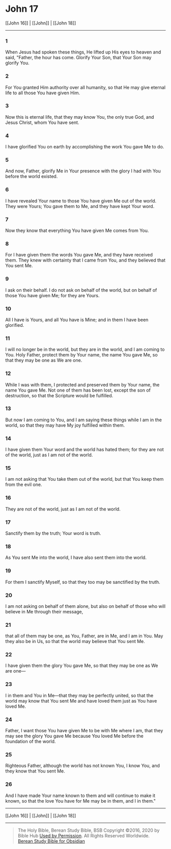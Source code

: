 # John 17

[[John 16]] | [[John]] | [[John 18]]

---

### 1
When Jesus had spoken these things, He lifted up His eyes to heaven and said, "Father, the hour has come. Glorify Your Son, that Your Son may glorify You.

### 2
For You granted Him authority over all humanity, so that He may give eternal life to all those You have given Him.

### 3
Now this is eternal life, that they may know You, the only true God, and Jesus Christ, whom You have sent.

### 4
I have glorified You on earth by accomplishing the work You gave Me to do.

### 5
And now, Father, glorify Me in Your presence with the glory I had with You before the world existed.

### 6
I have revealed Your name to those You have given Me out of the world. They were Yours; You gave them to Me, and they have kept Your word.

### 7
Now they know that everything You have given Me comes from You.

### 8
For I have given them the words You gave Me, and they have received them. They knew with certainty that I came from You, and they believed that You sent Me.

### 9
I ask on their behalf. I do not ask on behalf of the world, but on behalf of those You have given Me; for they are Yours.

### 10
All I have is Yours, and all You have is Mine; and in them I have been glorified.

### 11
I will no longer be in the world, but they are in the world, and I am coming to You. Holy Father, protect them by Your name, the name You gave Me, so that they may be one as We are one.

### 12
While I was with them, I protected and preserved them by Your name, the name You gave Me. Not one of them has been lost, except the son of destruction, so that the Scripture would be fulfilled.

### 13
But now I am coming to You, and I am saying these things while I am in the world, so that they may have My joy fulfilled within them.

### 14
I have given them Your word and the world has hated them; for they are not of the world, just as I am not of the world.

### 15
I am not asking that You take them out of the world, but that You keep them from the evil one.

### 16
They are not of the world, just as I am not of the world.

### 17
Sanctify them by the truth; Your word is truth.

### 18
As You sent Me into the world, I have also sent them into the world.

### 19
For them I sanctify Myself, so that they too may be sanctified by the truth.

### 20
I am not asking on behalf of them alone, but also on behalf of those who will believe in Me through their message,

### 21
that all of them may be one, as You, Father, are in Me, and I am in You. May they also be in Us, so that the world may believe that You sent Me.

### 22
I have given them the glory You gave Me, so that they may be one as We are one—

### 23
I in them and You in Me—that they may be perfectly united, so that the world may know that You sent Me and have loved them just as You have loved Me.

### 24
Father, I want those You have given Me to be with Me where I am, that they may see the glory You gave Me because You loved Me before the foundation of the world.

### 25
Righteous Father, although the world has not known You, I know You, and they know that You sent Me.

### 26
And I have made Your name known to them and will continue to make it known, so that the love You have for Me may be in them, and I in them."

---

[[John 16]] | [[John]] | [[John 18]]

---

> The Holy Bible, Berean Study Bible, BSB
> Copyright &copy;2016, 2020 by Bible Hub
> [Used by Permission](https://berean.bible/terms.htm). All Rights Reserved Worldwide.
> [Berean Study Bible for Obsidian](https://github.com/gapmiss/berean-study-bible-for-obsidian)

